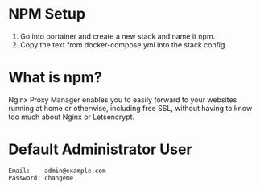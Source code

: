 # NPM Setup 

1. Go into portainer and create a new stack and name it npm.
2. Copy the text from docker-compose.yml into the stack config.

# What is npm?

Nginx Proxy Manager enables you to easily forward to your websites running at home or otherwise, including free SSL, without having to know too much about Nginx or Letsencrypt.

# Default Administrator User
```
Email:    admin@example.com
Password: changeme
```
